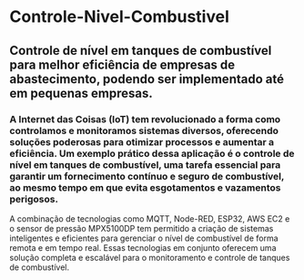 # Controle-Nivel-Combustivel
## Controle de nível em tanques de combustível para melhor eficiência de empresas de abastecimento, podendo ser implementado até em pequenas empresas.
### A Internet das Coisas (IoT) tem revolucionado a forma como controlamos e monitoramos sistemas diversos, oferecendo soluções poderosas para otimizar processos e aumentar a eficiência. Um exemplo prático dessa aplicação é o controle de nível em tanques de combustível, uma tarefa essencial para garantir um fornecimento contínuo e seguro de combustível, ao mesmo tempo em que evita esgotamentos e vazamentos perigosos.

A combinação de tecnologias como MQTT, Node-RED, ESP32, AWS EC2 e o sensor de pressão MPX5100DP tem permitido a criação de sistemas inteligentes e eficientes para gerenciar o nível de combustível de forma remota e em tempo real. Essas tecnologias em conjunto oferecem uma solução completa e escalável para o monitoramento e controle de tanques de combustível.
